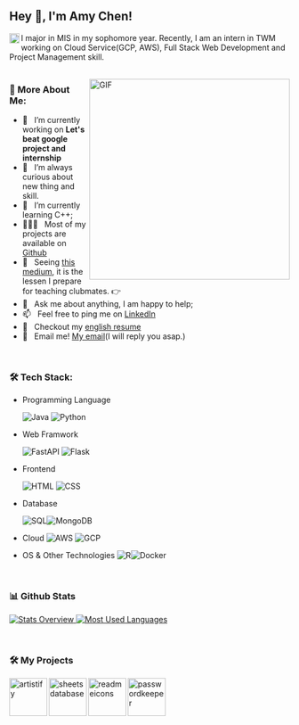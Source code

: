 ## Hey 👋, I'm Amy Chen!
<a href='https://www.linkedin.com/in/jo-ting-chen-8a1808267/'><img align='left' alt="linkedin" src="https://raw.githubusercontent.com/rahul-jha98/rahul-jha98/561d474902b59c7429ec22bb73e225696c27b202/assets/linkedin.svg" height='18px'/></a>

I major in MIS in my sophomore year. Recently, I am an intern in TWM working on Cloud Service(GCP, AWS), Full Stack Web Development and Project Management skill.
<br/>
<br/>

<img align="right" alt="GIF" src="https://raw.githubusercontent.com/rahul-jha98/rahul-jha98/main/techstack.gif" width="360px"/>
  
### 🧐 More About Me:

- 🔭 &nbsp; I’m currently working on **Let's beat google project and internship**
- 🤝 &nbsp; I’m always curious about new thing and skill.
- 🌱 &nbsp; I’m currently learning C++; 
- 👨🏻‍💻 &nbsp; Most of my projects are available on [Github](https://github.com/joting0518)
- 🎨 &nbsp; Seeing [this medium](https://hackmd.io/-UwaFbpRTy2cyWDsx9Srmg), it is the lessen I prepare for teaching clubmates. 👉
- 💬 &nbsp; Ask me about anything, I am happy to help;
- 📫 &nbsp; Feel free to ping me on [LinkedIn](https://www.linkedin.com/in/jo-ting-chen-8a1808267/)
- 📝 &nbsp; Checkout my [english resume](https://github.com/joting0518/joting0518.github.io)
- 📧 &nbsp; Email me! [My email](111306011@g.nccu.edu.tw)(I will reply you asap.)
<br>

### 🛠️ Tech Stack:
-  Programming Language
  
    ![Java](https://img.shields.io/badge/-Java-05122A?style=flat&logo=java)&nbsp;![Python](https://img.shields.io/badge/-Python-05122A?style=flat&logo=python)&nbsp;

-  Web Framwork

   ![FastAPI](https://img.shields.io/badge/-FastAPI-05122A?style=flat&logo=fastapi) ![Flask](https://img.shields.io/badge/-Flask-05122A?style=flat&logo=Flask) 

 *  Frontend
 
    ![HTML](https://img.shields.io/badge/-HTML-000?&logo=html)&nbsp;![CSS](https://img.shields.io/badge/-CSS-000?&logo=css)&nbsp;

-  Database

   ![SQL](https://img.shields.io/badge/-SQL-000?&logo=MySQL)![MongoDB](https://img.shields.io/badge/-MongoDB-000?&logo=MongoDB)

- Cloud
    ![AWS](https://img.shields.io/badge/-AWS-000?&logo=Amazon-AWS&logoColor=F90) ![GCP](https://img.shields.io/badge/-GCP-000?&logo=Google) 

- OS & Other Technologies
    ![R](https://img.shields.io/badge/-R-000?&logo=R&logoColor=F6F700)![Docker](https://img.shields.io/badge/-Docker-000?&logo=Docker&logoColor=F6F617)
<br>


### 📊 Github Stats
<a href='https://github.com/rahul-jha98/github-stats-transparent'>
  
![Stats Overview]()
![Most Used Languages]()

</a>

<br>

### 🛠️ My Projects

<!-- Project: Artistify.ai -->
<a href="https://github.com/rahul-jha98/Artistify.ai" target="_blank"> <img alt="artistify" src="./projects/artistify.svg" height="68" align="left"> </a>

<!-- Project: Sheets Database -->
<a href="https://github.com/rahul-jha98/sheets-database" target="_blank"> <img alt="sheetsdatabase" src="./projects/sheetsdatabase.svg"  height="68" align="left"> </a>

<!-- Project: README Icons -->
<a href="https://github.com/rahul-jha98/README_icons" target="_blank"> <img alt="readmeicons" src="./projects/readmeicons.svg" height="68" align="left"> </a>

<!-- Project: PasswordKeeper -->
<a href="https://github.com/rahul-jha98/PasswordKeeper" target="_blank"> <img alt="passwordkeeper" src="./projects/passwordkeeper.svg" height="68" align="left"> </a>
